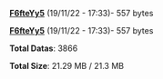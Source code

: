 [**F6fteYy5**](/data/F6fteYy5.txt) (19/11/22 - 17:33)- 557 bytes

[**F6fteYy5**](/data/F6fteYy5.txt) (19/11/22 - 17:33)- 557 bytes

**Total Datas**: 3866

**Total Size**: 21.29 MB / 21.3 MB